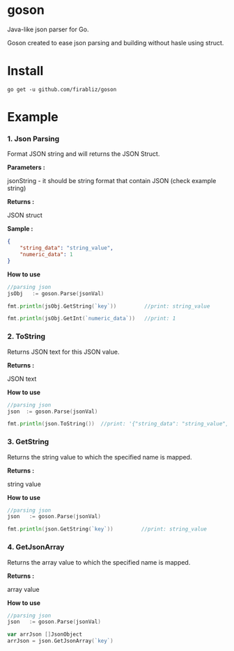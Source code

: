 # goson
Java-like json parser for Go.

Goson created to ease json parsing and building without hasle using struct.

# Install

```
go get -u github.com/firabliz/goson

```

# Example

### 1. Json Parsing

Format JSON string and will returns the JSON Struct.

**Parameters :**

jsonString - it should be string format that contain JSON (check example string)

**Returns :**

JSON struct

**Sample :**
```json
{
	"string_data": "string_value",
	"numeric_data": 1
}
```
**How to use**
```go
//parsing json
jsObj   := goson.Parse(jsonVal)

fmt.println(jsObj.GetString(`key`))         //print: string_value

fmt.println(jsObj.GetInt(`numeric_data`))   //print: 1

```


### 2. ToString

Returns JSON text for this JSON value.

**Returns :**

JSON text

**How to use**

```go
//parsing json
json  := goson.Parse(jsonVal)

fmt.println(json.ToString())  //print: '{"string_data": "string_value","numeric_data": 1}'
```

### 3. GetString

Returns the string value to which the specified name is mapped.

**Returns :**

string value

**How to use**

```go
//parsing json
json   := goson.Parse(jsonVal)

fmt.println(json.GetString(`key`))         //print: string_value
```


### 4. GetJsonArray

Returns the array value to which the specified name is mapped.

**Returns :**

array value

**How to use**

```go
//parsing json
json   := goson.Parse(jsonVal)

var arrJson []JsonObject
arrJson = json.GetJsonArray(`key`)

```

